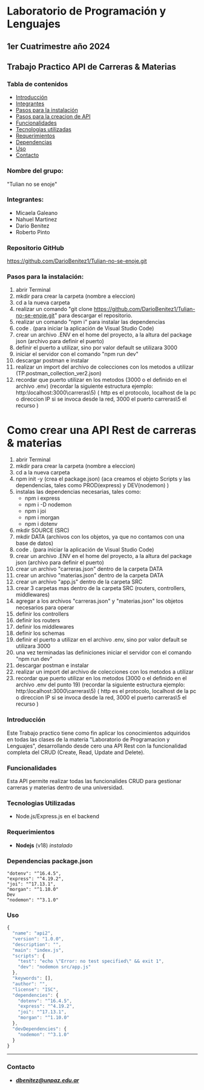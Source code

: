 
# Laboratorio de Programación y Lenguajes
## 1er Cuatrimestre año 2024
## Trabajo Practico API de Carreras & Materias

### Tabla de contenidos
- [Introducción](#introducción)
- [Integrantes](#integrantes)
- [Pasos para la instalación](#pasos-para-la-instalación)
- [Pasos para la creacion de API](#como-crear-una-api-rest-de-carreras--materias)
- [Funcionalidades](#funcionalidades)
- [Tecnologias utilizadas](#tecnologias-utilizadas)
- [Requerimientos](#requerimientos)
- [Dependencias](#dependencias-packagejson)
- [Uso](#uso)
- [Contacto](#contacto)

### Nombre del grupo: 
  "Tulian no se enoje"

### Integrantes: 
 - Micaela Galeano
 - Nahuel Martinez
 - Dario Benitez
 - Roberto Pinto

### Repositorio GitHub
  https://github.com/DarioBenitez1/Tulian-no-se-enoje.git

### Pasos para la instalación:

 1. abrir Terminal
 2. mkdir para crear la carpeta (nombre a eleccion)
 3. cd a la nueva carpeta
 4. realizar un comando "git clone https://github.com/DarioBenitez1/Tulian-no-se-enoje.git" para descargar el repositorio.
 5. realizar un comando "npm i" para instalar las dependencias
 6. code . (para iniciar la aplicación de Visual Studio Code)
 7. crear un archivo .ENV en el home del proyecto, a la altura del package json (archivo para definir el puerto)
 8. definir el puerto a utilizar, sino por valor default se utilizara 3000
 9. iniciar el servidor con el comando "npm run dev"
 10. descargar postman e instalar
 11. realizar un import del archivo de colecciones con los metodos a utilizar (TP.postman_collection_ver2.json)
 12. recordar que puerto utilizar en los metodos (3000 o el definido en el archivo .env)
    (recordar la siguiente estructura ejemplo: http:\\localhost:3000\carreras\5)
    (
      http es el protocolo, 
      localhost de la pc o direccion IP si se invoca desde la red,
      3000 el puerto
      carreras\5 el recurso
    )

# Como crear una API Rest de carreras & materias
 1. abrir Terminal
 2. mkdir para crear la carpeta (nombre a eleccion)
 3. cd a la nueva carpeta
 4. npm init -y (crea el package.json) 	(aca creamos el objeto Scripts y las dependencias, tales como PROD(express) y DEV(nodemon) )
 5. instalas las dependencias necesarias, 
    tales como: 
     - npm i express 
     - npm i -D nodemon
     - npm i joi
     - npm i morgan
     - npm i dotenv
 6. mkdir SOURCE (SRC)
 7. mkdir DATA (archivos con los objetos, ya que no contamos con una base de datos)
 8. code . (para iniciar la aplicación de Visual Studio Code)
 9. crear un archivo .ENV en el home del proyecto, a la altura del package json (archivo para definir el puerto)
 10. crear un archivo "carreras.json" dentro de la carpeta DATA
 11. crear un archivo "materias.json" dentro de la carpeta DATA
 12. crear un archivo "app.js" dentro de la carpeta SRC
 13. crear 3 carpetas mas dentro de la carpeta SRC (routers, controllers, middlewares)
 14. agregar a los archivos "carreras.json" y "materias.json" los objetos necesarios para operar
 15. definir los controllers
 16. definir los routers
 17. definir los middlewares
 18. definir los schemas
 19. definir el puerto a utilizar en el archivo .env, sino por valor default se utilizara 3000
 20. una vez terminadas las definiciones iniciar el servidor con el comando "npm run dev"
 22. descargar postman e instalar
 23. realizar un import del archivo de colecciones con los metodos a utilizar
 24. recordar que puerto utilizar en los metodos (3000 o el definido en el archivo .env del punto 19)
	(recordar la siguiente estructura ejemplo: http:\\localhost:3000\carreras\5)
	(
		http es el protocolo, 
		localhost de la pc o direccion IP si se invoca desde la red,
		3000 el puerto
		carreras\5 el recurso
	)

### Introducción
Este Trabajo practico tiene como fin aplicar los conocimientos adquiridos en todas las clases de la materia "Laboratorio de Programacion y Lenguajes", desarrollando desde cero una API Rest con la funcionalidad completa del CRUD (Create, Read, Update and Delete).

### Funcionalidades
Esta API permite realizar todas las funcionalides CRUD para gestionar carreras y materias dentro de una universidad.

### Tecnologias Utilizadas
- Node.js/Express.js en el backend

### Requerimientos
 - **Nodejs**  (v18) *instalado*

### Dependencias package.json
    "dotenv": "^16.4.5",
    "express": "^4.19.2",
    "joi": "^17.13.1",
    "morgan": "^1.10.0"
    Dev
    "nodemon": "^3.1.0"

### Uso
```javascript
{
  "name": "api2",
  "version": "1.0.0",
  "description": "",
  "main": "index.js",
  "scripts": {
    "test": "echo \"Error: no test specified\" && exit 1",
    "dev": "nodemon src/app.js"
  },
  "keywords": [],
  "author": "",
  "license": "ISC",
  "dependencies": {
    "dotenv": "^16.4.5",
    "express": "^4.19.2",
    "joi": "^17.13.1",
    "morgan": "^1.10.0"
  },
  "devDependencies": {
    "nodemon": "^3.1.0"
  }
}
```
---
### Contacto
- ***dbenitez@unpaz.edu.ar***
